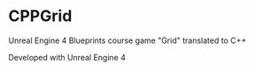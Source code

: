 # CPPGrid

Unreal Engine 4 Blueprints course game "Grid" translated to C++

Developed with Unreal Engine 4
